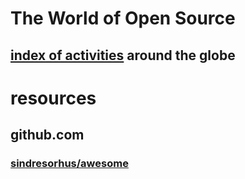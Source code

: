 # The World of Open Source

## [index of activities](index/) around the globe

# resources

## github.com

### [sindresorhus/awesome](github.com__sindresorhus__awesome/#contents)
